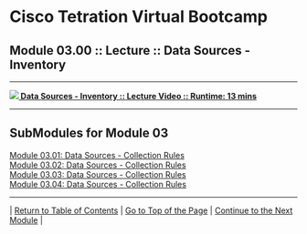 # Cisco Tetration Virtual Bootcamp
  
## Module 03.00 :: Lecture :: Data Sources - Inventory

---
<a href="https://deftcon-tetration-virtual-bootcamp.s3.us-east-2.amazonaws.com/lectures/Module_03.00__Lecture__Data_Sources__Inventory.mp4" style="font-weight:bold"><img src="https://tetration.guru/bootcamp/diagrams/images/video_icon_small.png"> Data Sources - Inventory :: Lecture Video :: Runtime: 13 mins</a>  
  
---  
  

## SubModules for Module 03
[Module 03.01: Data Sources - Collection Rules](../module_03-01/)    
[Module 03.02: Data Sources - Collection Rules](../module_03-02/)  
[Module 03.03: Data Sources - Collection Rules](../module_03-03/)  
[Module 03.04: Data Sources - Collection Rules](../module_03-04/)  

---

| [Return to Table of Contents](https://tetration.guru/bootcamp/) | [Go to Top of the Page](README.md) | [Continue to the Next Module](../module_03-01/) |
